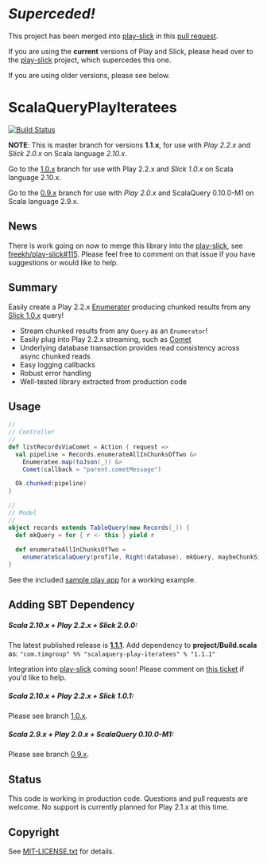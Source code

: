 *Superceded!*
=============
This project has been merged into [play-slick](https://github.com/freekh/play-slick) in this [pull request](https://github.com/freekh/play-slick/pull/135).

If you are using the **current** versions of Play and Slick, please head over to the [play-slick](https://github.com/freekh/play-slick) project, which supercedes this one.

If you are using older versions, please see below.

ScalaQueryPlayIteratees
=======================
[![Build Status](https://travis-ci.org/youdevise/scalaquery-play-iteratees.png)](https://travis-ci.org/youdevise/scalaquery-play-iteratees)

**NOTE**: This is master branch for versions **1.1.x**, for use with _Play 2.2.x_ and _Slick 2.0.x_ on Scala language _2.10.x_.

Go to the [1.0.x](https://github.com/youdevise/scalaquery-play-iteratees/tree/1.0.x) branch for use with Play 2.2.x and _Slick 1.0.x_ on Scala language 2.10.x.

Go to the [0.9.x](https://github.com/youdevise/scalaquery-play-iteratees/tree/0.9.x) branch for use with _Play 2.0.x_ and ScalaQuery 0.10.0-M1 on Scala language 2.9.x.


News
----

There is work going on now to merge this library into the [play-slick](https://github.com/freekh/play-slick), see [freekh/play-slick#115](https://github.com/freekh/play-slick/issues/115). Please feel free to comment on that issue if you have suggestions or would like to help.


Summary
-------
Easily create a Play 2.2.x [Enumerator](http://www.playframework.com/documentation/2.2.x/Enumerators)
producing chunked results from any [Slick 1.0.x](https://github.com/slick/slick/tree/1.0) query!
 *  Stream chunked results from any `Query` as an `Enumerator`! 
 *  Easily plug into Play 2.2.x streaming, such as
    [Comet](http://www.playframework.com/documentation/2.2.x/ScalaComet)
 *  Underlying database transaction provides read consistency across async chunked reads
 *  Easy logging callbacks 
 *  Robust error handling
 *  Well-tested library extracted from production code

Usage
-----

```scala
//
// Controller
//
def listRecordsViaComet = Action { request =>
  val pipeline = Records.enumerateAllInChunksOfTwo &>
    Enumeratee.map(toJson(_)) &>
    Comet(callback = "parent.cometMessage")

  Ok.chunked(pipeline)
}

//
// Model
//
object records extends TableQuery(new Records(_)) {
  def mkQuery = for { r <- this } yield r
  
  def enumerateAllInChunksOfTwo = 
    enumerateScalaQuery(profile, Right(database), mkQuery, maybeChunkSize = Some(2))
}
```

See the included [sample play app](sample) for a working example.


Adding SBT Dependency
---------------------

##### Scala 2.10.x + Play 2.2.x + Slick 2.0.0: #####

The latest published release is **[1.1.1](http://oss.sonatype.org/content/repositories/releases/com/timgroup/scalaquery-play-iteratees_2.10/1.1.1/)**. Add dependency to **project/Build.scala** as: `"com.timgroup" %% "scalaquery-play-iteratees" % "1.1.1"`

Integration into [play-slick](https://github.com/freekh/play-slick) coming soon! Please comment on [this ticket](https://github.com/freekh/play-slick/issues/115) if you'd like to help.

##### Scala 2.10.x + Play 2.2.x + Slick 1.0.1: #####

Please see branch [1.0.x](https://github.com/youdevise/scalaquery-play-iteratees/tree/1.0.x).

##### Scala 2.9.x + Play 2.0.x + ScalaQuery 0.10.0-M1: #####

Please see branch [0.9.x](https://github.com/youdevise/scalaquery-play-iteratees/tree/0.9.x).


Status
------

This code is working in production code. Questions and pull requests
are welcome. No support is currently planned for Play 2.1.x at this
time.


Copyright
---------

See [MIT-LICENSE.txt](MIT-LICENSE.txt) for details.

